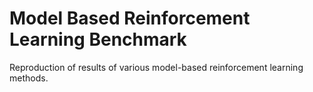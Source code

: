 # Model Based Reinforcement Learning Benchmark
Reproduction of results of various model-based reinforcement learning methods.
